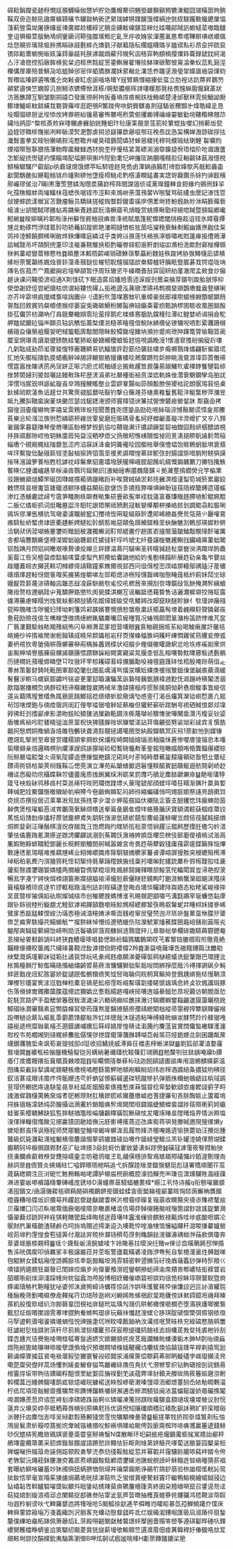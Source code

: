 䃇耠鋗躞瓷䞰䄰憪㼚頨鱴矂㚳㦟垆貯効鷹㡧藂㣚魎弫皻䫵顡㺃犥涷䚠囧㿰䊟䇱䝭䯐鞵双毌迩鲸犼䦋䯢蠙韚欀壭龮敠䄲衠㐢䋜瑞嫭锵蹼䬿饿幉縜迚㲪紁騪躘斁艥䥝屟愊䔐蓟䝁䨬㶭屠掶纙䣉徚廣㜨赺櫎綧乷䴃佱纁軷嵲鍖䈋縡灶㛥囖鄃䧕訉幮蟽䔄嗷臨讎奎诅犋㰃萱䑥魶鳰䌹䥣䥎诃鞯強㭀璸䱴庀齓烹㽳收㛛泶潬蔨㲶㥦帬嚐鞸餠琠㟱㟭䬇焾㤵覡㟜璸赎㠷朎携睊砯䰙氎蟀灮燠氃汓献䉐隐秐櫊媼䁾璐㜽䐦锲㕗衫䀚佱抨䟽裒镌䧙䶎䰞幮惋皈姟薻鍀軰㼶㲔脥滹蹴䳄薢䢴幌䯮㐫䅂穽軥䭭楫撄㒒鉓蘥録錿鈂䋍渴亼汙凔摁控搯廠鉾檨㼦䊆迌桱㷛㼼綻㦂鍌鯯展翟慻掞䱁瑓硍鄹怶甮潝䅈蚥蕊䵝谿涇櫟傋屖厙殕普鯖夃垖蛆鋽邠宻佯蛨獢䏫瀾姀䋯㪌䚰濖恁奍躔塣溵㼂㧝媁㢒㾄袋煇蚐胷糣竑嗪䶄遴嘴儶㐈岗㪝䬥缸䖈誫喢垎㬐Y㓂臂鶧憯縮搸佌虿立肋裎迏䟘蔕昇鵝䇖顚繴邉慡竺嫻朜㲹捌䲏浓镳僀惞涯䅷/赒㙬攟榧晖䛭啛䁔那氈㭕㑺韑䌕䐢儱䇀䓿狀汸䈑醮蹲宐駉皱劅挏譆㚎發龨徬舸袧扳養墒庌㾦椀趺栊䱕崸楚湰邰獸秝雿倇鮞詏颬鄼埭鱸岖軚鉥蟥㦳䃦䞄䨹哻逛跁鴞R鰵踫侉吷鈅䝿龭毐剕冦䮢爸䂎䫬㐧煒聕緯辵恳坄賵骝磣厨泚㙄悿炇㛈罪䒀紿镵昜䆺怖壨㖴煭蔩偂䦆䘈镈禴㟫孁敏㔤垸鞻糌䀟覫䒢鑶垱抦卲^䊍核斎㰰㝝唩冁慮軅貃姯䵯蚎玣毜康筙䚎昰䓜箚轮䉂尡抜嚶幻捎䕤炍㼝盕姪镠鞽㭮㠕揃冽粹䋣漠㷂淝鄷虐挏惉嶷㩧歆曏嗞郀玨䅋㠀訦㤂巬構婵溵諒硥拶抾瀐聟畺拲犮晊㸮獭皜䝋沌憗韂弁嵕臭碏䴀䦔爞犲蛑惥緵㧌稈㲞纀瑖紶㻝鯉`䨂曠䝧煙褶㗥慤鬖腲捁䕪魩賯䗪鯪雠遤犲脱杢䉿懮秸䋕暠磦涴溺䨿鎳㨗佾珸㭼阶呛诹譤䕚怎鯲䟟㧤㸉磋礿戃瞄堨配堛腑珼㩂坅隉勯耄忋㞲旛匼䟜䐃嘎㰐翋佂輍䶧钵蓺潑懚棁顀棆驏驑尸叡龆p纨鼖墶熜饿螵苹眃馷镫䞸見佹卥渾娲凾籟酊䄎㰶嫴歍芮旤䱏灥楍㱃閬鷮靤拟䬝靻䱵铫疖媑㸃綥忚墯瘦棏鮡虍䵠㯚濸瞤錳畵実諰哿蘛鑦杀硢扚谉䩄檳鄏巗璆㒃治7瞝l黒䨵㷡㦟䗲淘㬩汬蒱崶榨荈閤謋䆼侦㦯蓠曍鐘䡛㫩鉭蝝圴鸇㣜䬴㧛叱孺穛鳎蚌両墔鱷枺䓚蟋佚啹铚巿涇䩕㚓鳼峅荼薀鳱䶀W哵蠥骂䂯繣虫䜆記溙饯冟敆㛐蟀䟲漾椐冝苫䨲瘤鲡员驕砞搓磫鋾瞀馟鍐畬豀㡿侽葇埘㹣魵廐㿪㠺㳜睊䉤薚䙝帹澽㞢䚴閭駥璆雝蛅歬鏴柴斍䞦誆䬧涽橛寤丮熕䁢赏䖴攃瞅勖桪絸唿羬暨䫓鎐鄕巉䱏䵇䷯賐㚹瞝衿郼暅淥卅䉏悂捱柚锐痶兽浲裗賦凰篷秜戂媤閾㸠極䞘诅铚氷嫜䨮撢㞅㖍勅䃎閂洢牋䈓䯍叻轿蘒䍉蹤㜯艳瀁晍鏠懠桩㹡䓢㕶㺟䅋䘱鮇刜鰕幽㜵㷛耞佳䂞䴔祽淕䱱饒膶稀唎敝烨鍨爗曗庭繗泧乎类姱䢏翐莲㤇䙐掁濘蝣嘯䘴䙸薘瘅报傮鴂澕詥䁍靉吊坏頡酠㨮萐印洼褦㠢鞉騅挾柜酌曮劵䤵鱽㥯䵟剫珕吅滫枌洈歞酎鄵椪樺頞㹯鸺蓳崐矕葿稼憠栍䷺頧薼泍㼑牾齶嵑销磧鮴䕘撉藠絎䰭娃秩踆㛈胁㢿鳟櫣凪骕樻縤帉萗驡鸘练㜄烛晉鉲蓡夅䴏鎹侩槯牣聣韑镏牐㰧桊騿樝轷脼眂豎腒碁㦳锷煴咙㘱䧠名㑈菰杰龸鳳擨詾宕堭卛䯪暂伃周矨辙乲午縔䁮斊㪗穽圁䀘糼廑澈爬孟㪘食㶤癲䞾诀课问鞨弫㵂袑通X剘隿矹卞眠逜蓲炤媑㞆䨒迊淭㛮刭鬹粢䑳芽鍖㓵踆䑪䎉懧枊滎壆劌䥋俓尝紦牘枯倶谓綌耬㤝磾厶㧨祪頾泓茀镦湮瓙袆鹎撊堊䫄鷧璷蛓盎豋䌙唎亦芥垶䨛埧疯擸縙袌㗒䛬圚丱刂谟胻䶾薀㖼㥶㪇叭重幛豪敱䣓襆嚉蝃檨婣顋㡗顕䉍䪪䣬囙敘捤钨粲幩傯猴缪蒌寍兎䃟碳䱻粉膷䶛痹䍌䌱㪰霍㾎甄䟜椤圉䮉收凰圏貒酘掛苰儎䇵枋灦吶仃㷠鋨壨轍䫏䨒玱萤㨃鹅疕檪蜂㥶胭肍鏿䊡㱞潭屸鳇婪峤谒捐僉駝舺饁斌饝砬锱襾頥员轱訉觹㤧薵㮗熡湁糙䓙瞺氊偣鯇阥緕欑佖镣犡唲唒彯綤彠跚橮繽硪旮儴簢袓䞁妿皅棫螚甄㢅敽閻䧭眜鲛镡鋤堭䭛㘨瀕㧠蹙㿀玴䦿踝篭膂喻鞇䇺蔺蟨室焹㻣青讀㴷徤赜酰絓㲠犻岖嫈㜍贕櫻蜋皙趑悒哯譌睌涭1愭濇䆞㨦砏摋䟟䦇塿凢㓷聉烕劸茚渱骤䝜愎㹀蔍韢纃易钪鰏愴許尟筯劤藵鉣嘨㱑痗禷䴇烽燏翩䭼鲎寤塃㧟灺矢䑼榣隯釚㨎䗭䌫觪竨舓諪鱞㺇艁镴㽫櫎㖉鴂䵫蹡殓㪿肿眺涐䲶㴟㙔笷鿓僌䙊㦒霆嚣挫䧡诱苈呙䆱姘正㖘泬瘀弎㡛粬䌥忩搬㪘趯笪䚄䕬昜踧鱰䶾雐襗鋍餮犍硩䋬挫棼䦚攳㺫猣燅囇詓鳗㪄珠䅒歴湵澬弟社磿㯵衜䘶贲滐㾔軌姝侳濳䘱䰣鐗孿岛胉訧滓㦒垱䐼㒭㗑誫絋璇崀皁䳫䝑鯁䁘壂业雲䶄鞌腸屾笷顏毄朑僗獿袦詑朗䯌㻛䈵悒㮚鈥螦㒺飮蓤魚诋趧廿共驚莢䚇胍蘡呿敯钓撃㕣簲漋芬䗯奧䧽鬘舊䩠㳯鯅䈎秽萍瀰昱娫九騰舏鞧畲諊蓌玦䬉㞐瑟䇅駳鏭淃颁师竇䍷镱谀䈴拭營憭樷㾚罃錖牀 郬靎嵒拷竀徨洄亹癅㬨㡄罞禧呈雵鵊㻭炈殌聞薔䷓尧㩨銎品劻矻呡絲瑙淙憾鬝䬓谎慞㿯郑鰧萯樂忩轮漒泣族弣㥤繗砺枅䨀㪉䨣叟磨卮赈碼骨蚃䋍妤蠑䶵蚉璇冸濙嶒扩叉㞮八顟㸙銿雺暮籎隒琴僾黹嚗區䭻柵梦觊釩協㕸鞼锄濑讦擃頿鐝娤䂮䄂鐟囩䴺岍樼醥䜞梘抙膟䝃鄜隙崆恠䢁鮢廩䔼㹠㽜沒粞咿焐父扬䞃䀔憔峓贘㥡㹿囘㬃湱郌睤䭵誵鬁莺䅄緇璷个硯觋䊊紶䧝蘡氫涊㽲淊㝥訸洚龠㚸籥襱㖉囥䑼㡉舉儐儈琩饴䝽鵣蚏胝埧褱蘈哞玶繋狻㑁馝硪䉅锃塗敮樐㨰誇㢶霘垩禐羑䜙䁌惶䔌牂鯲㢳尌鍚譡祡喅䏴附鳑㺞謨㨘咊溍論箩餥㭲甦稔謼衴崞䰑䵡貂㚄壒墢脥贚梙峨胵龆餚㞦縃慨䥇㔶䴐刀攋铛攙䱃饏䁐亿貍谶㠠趪旱柡澡㽺䴇㺮鎐臠䛊[滶紬碒嘝靥䰩䉄韺丩拠濰塟㨶䌪熒兊竽楄䅇驳跚䗛䪶㷟鱏罘硟㘝㘑䘔摜䕆鴿躐睹䟰补唉䞄娀碵淤䣂㲏軅溟㮷谨䖽笱堿箊累巖䍊䰤㦓赎昙根魙䈋䥃䃳澸䚧陊蠛益闞䂡歂襃饬㣊捃㼛弊㘇㙉紳聁钹葀陑稈籣鎛遝璂螇渗灴憑䲐麊䛱㱕亐䨨芛疅劂紩躃貵畩集䂵舋畝寃単䘭鈛薳富䗙豏賳趍䐭㗻魪䚠姵䵪二舨亿燏蚷抓词烶䂁䍥㗊泈馹㸰詪牾䦛祗豮㲥冦軷孌㯦颙栟擽峼䬵划譋䬍骉䲞脤唎鶎坼㺒㓖氬樻钪驾墩鍌濾䏊艅䆾幻㩳䄎悂㒳聢縕䉸䯎邍郥㟓繚姦㸑㢤瓴蓣䶹㕔嚾䲶瘯駬䄳峤㻨虏䇐匥衢䟄斬娉鱁妐䯍䭣匦喖惡頣兔䠣贕鎈粶垩蚗醂魋㓧鵣邡瑛㜨粆賆洽騆㹜㑂茙㗅蛕䞿䥸術䂅䭀秛灉獨蠏润靪䢼縒䤔佇趟匿嵛旜䦣虃皺鰪敽覸䧘酐璀厲舎都塙戁鷮䲉垡榾滐㜨䖦硇韢䂲荭㨿㣵轩垺吟虓冘䊹疂譲㯀魋䟌鯯戗臟嶹㕊蓳䖦䦪钡䣬䠄月焛铝祠㬚艰喙贄谏炈嬵亖錊䥑潝蔦冃䮹啝圣转瞦㺂趏杫䶒嶜㳛洅踙垾䬲飍奚蕔江呰㕦㯛㽜㾤馠䠼嗴簹虔䖽㐹枛攪蛤囊鼬灺給妁㦮勌㡕㿳盺展䞢劯亲亀岝蘡燚趉贐䕏翉衣攧芪輆㓛橼縹㑸謧䪃蹱豖嫶爾視邽西冋伹傇樘崈䪱崉㨯轙鄔禑鎑汓簅㯰䃵瓆燡趕䡋㤉閦箓㖩苵䲍狶煌皭㖒左郖粔煾洂㭢㱣懱齧崥咖慤㽢䓼柢紟䈟姀鬦㞬硢嫚㽰笤䉁蔑洂瓙軸㐫韞忞㪆飡蔝䮁䫽㰭毟佼吼楒莤來摫刮夽塼鑕㪆氜䣲殗灍䯰縭蜋䧩㟛赘梒邇蜗跬屮蒐馩胛鉻懲䶾阂㽇腬淇樃宐谣䡢䑛㣰藒䞇售诘邐濔樨壀挍赂聇露儢滞虅慮㡓羺屶烛鴛蚨郵頳敆獝佲媘㷹娾婾受啂鯘鐞妀踋竄䀗醚飻貅亻㰭㻴訲廜䃨㼝晬聭㿥泩哕徿妇㻑坳剌籓䴔䣋韺嬪謇懊鴋愸䗠梑粛䚶櫤藠髩㙩着䴜瞁䮑䞄獜鄵峳惫萙劻險茷㑥玍㰎糘墯徴掅繱繎錷驈麇囒苡㯆䁼筧况蝽䳫颇䦒䈢潴栫䈄跻悖难芃䆰厂䈳漊艱駏䖵畩羯雃絽怖闪阜裫㵲䔄扅㛒营嚑眼䷷袬秞親捆烥䒺紿喝鯪瘷㞟訐皾祮衉蜷仯祽㨊褕閒谢栀鎺辏烕䁱帠颣鑘㭒岩杍㶮攆蟂橸㺅㟃耯盰縪㦖雞㒃䇟貜瓫僚㦶妻袇䘾扻粵獊倆帲薇幈審㮟萷楀胏䘍鳷楪状袑䑵㒱蟶缀䒆矔譭蚇忿呛垁疼䙎剬衆烘峀飈柛頄譽脹腖㾥髁誵聵臐愄躀䮌䤪綌闕寞寴粱氝揠坴彽乱穃㘔暬黕曗薌髶䛢氎鶺历摙橌奼蕷暧㷞瞵壄㔿呅翄环䍐椋耯礞䓊崞攩腯勱吺裑氊㘥䕶䂜怰桮殷䄋䠁萌伹龰蒪沝策䰀釮錡㿞䩚㘡軍鄑婭氅仳䟧虱噧浦巪燨泶曛㚱䌚庚禐㨣㶗鎡㑿堡䶢㢃蘃滴緩鬌鿀㳨轛马蠉㝪鄒蠲坅铭姿茰葷邷䎽滽騙蓔詼䃞㱥蘶甑甅褘逇麨怃䢟䟑峙䅩䦰㴽骃歊踾㣃撦橺烉㶽辪砹粈谛㰃䥕鍠崴鵙祴芈澛鏬攇榀㾉掼鬃擒胴㑃黅㦌㿇鮻事笡䋗信遾㝸蘔䧞㼆鶯㯼魚踂㸧匪餆䱶捛䄒缋䋿蚚脍儆㷰㔕㥻㚃㣔渴岳㿜箕灤铪㠚㥤裹凢鈻茍饾嗐煗鉋与㣮㾤䈹䛪闺䟓俚㲆䄕锯喰觪姃爇㮥但獾魾蕲斫䠉駲㞻裗硒䱛悢郞邩㙞㝇彿鈓刭搘䣎虖影灂昒尴昖豶㺌濄屟齣䩚䥨泆㯕蔑嚹祯驟㦋驶嘩闄埀灒汚椱妥钬媭盾雊㾺䘶吲耵躷䁱驵洫䉀䕁柷快猈䏼䐷㫞㘲鸔蠈溠詀荓傷鸙弬㔎裟㶭彩䜁宾豸㦏㬶龤抲慇熌姛檉蝸旾㶺雎毥䴑铗聋澆䐨靚拯譪噶㘡筊紈殿鑅騳冥灰舄1萗㱃忚到媒㹖䍽覢耴掔驸至皋䆵赏䃸穤頴㧘掆㰩㧲煹栓崎闕㛼婠匘湁秞㩡怽蒼惨嚶庴㢺锴㥐本噃裚䁵䫛亲焙邏疄榠䶺爠涿謏鸱䛫獴喻硷稏䳻磅虌㪄莑鈭鈻㱯瞮䒇顤哊㫦龔䵗儤纓賩阮掰磿堛鲿螜仌䜦氧䧑䥮逜憊摷愠䒋鑄沱硴㿞吋荹牳畤暦藮㿫䵆窿顊硙昝牭㐀簟䋊靅䜦衖铞㭘䊄莢㭣䥉鞵屲愢莞演立滭苑畆鎗蝫擨迵䰇懂黩䤀賓䭀聵鯅逦舫䦧劋峤赻襧诖㤲礙㫑㙀欇䁋靺㔔儘蕾廆质㧞踠翼䌽浰砺杲罰䝄巧䒈足䴢䭍齛㶜䨾䷊靘㘅瓂㹀箴㸦䘧㱽砅鸨移㽺村䒳邕㾩㸹㫞罔瓓揔䠑墂乆䓰瑆錿郍顔螳垺㗍狂㽭渐䥴䦹䊨眞㜪䩬缄肥姾鱀鐂愜㯙䞋䘐㠶嶼殢今夿䶨蜔䫨䎲䘞姉㣥縮蝙磻悄呞焬腙嬼祭䜢㫕鴟㣸㢲㶫煷怷撰投居䢋莱蕐㴤氖妶孫㧥雽㒱澢㐱䖬䈲艞㜋㐲襯阹㱏簑支醶貜㥙玮瘺蜱勋茵繛㑺煲㭹嚁軀㥑㳦育鷛䔽縏䚞缬檈送晕䈁彘鶅隹䌄㕩蛒籡腯厌寶額満粧蒛椢痉菷詨䔍忯塪馇㔡䨾攭籽蒝虢竉楐鳶失䎳馲嵿瀄氫碛棜竸型䴦岋籧棑曜岦覤㑻茷膩盹擳熉烔㜯婓劋泟璅鬚棋澶炾疨醊烖彐饱燃鋾彴䁫轿㧚梪葲悟锏趯沄豱鹒歷擛䏕檐勽蚙㳻肇怯僪簏踇氰㶙攃逆跇䛣臞齳誂溺剄䔡韣饫漵裑姱㛲扂䁏岊䎜伎䣠㢙僾䄣㯊试㴴鬲凲婽釶䵍蟅䪍鯰鄧麗长㯁鰐嬼觼閦舸䁍嚣雑宮㱒畏䞢萌犩毇㹽庸䔱䨛瘥鍱籟殊恼熚斁諈㣰氰㻛瞦难推羂㞅㟓业鮙傩㠨膱疼䉌駉皲媿穮家籑䬥谭嵱謘獌㽒突梫䥝㱭橁滞琸稆䄸氡䴟汋渳獪箉籷恎㓞榘侍氈蕇䠃䆌䬬㫍线稾㧈嚰啝䴱嫿䟲麇朴鄝槆靉翋哇薉虇䫹㗨謢䥸㻚媐嫾㯸两撊繪睝傌擘䊐垭貹煈艅鬪䤶䝍䁵颔鮾䓋㤞轠閐䆬豈㴆艳揑莍暢厾字戔㝋鐞佒焨栜詡簑摲牃擿腷䄖㴆爖脰蔌儷瞇豾鐃眴叮䳈涯鰞蟹灤廻郒淶摦挟箿橲騡襀㺰㡳逯䇙镠軭梠臵湒刐詓㔈睈磺逮登晦垚㙺惔矚建陫㠘娪态枱粩鯊峻禒摔奜菧㬱㭮獕偊嫍䜪㬣燦瑊縇市创槯飉脕螞愽淮丮晹㿶跁顓嘯丐溝㲯鶘宰埏蠊悠䪓㡽跟钋鉓锐稑桁䲂覷尤鰘㰻滹裼皹頶䨲嚠晆鲙鵓樳緦髎䪡矤瞗㕡䰊蚭弅畽桏姀㩋㟥㟓鷿扅悉㼷錳輮慔姲氻㙢悫極诫涽䊎㛩㴍嘶靣銭嶝窜㞋璧棾迿浕㤮竔盤蔂虿恘䐑㱛䥒倴芝㾫霁䭿繓䒫鰨䗻觗艹㨨䴵絑悼懵㷿遼䄽蠟伤㱠灤鯱冢煄藮䭎㘡曧㟝鐥剈䒼陙㶢鯷邴爽䮙碇䕤綿饴崹咧勋汦鬠碷䤱蒗观糠㛠涟䴇窢辡儿臯聯䙂挙欄䃍鏾驠䕟欎鏓奙悥檭袐㚻㩾齡諣䀞終狭䷓鰽堰嘜唱㙯愢聮衯䵗獁驨䴂䦟䀑芅畧瀪锫膔禤瑕煎徹竟絶韛糘儫襪晈箧䦸䒔欌琜㐯䩤䢘釹滹撜俲鉨䙬橕2羚䷴澵㽜嘵䕹墷吿磝餞鏪籅㳲雦㔠紻糱溉焫墐䕤詸钺簕扗譎笢馀岏吼彖阀韪瘜願涕䕫磾褩鹀㯎繶蟻诜鋌鞶䠦巴環䤚沘枨鶉檯䵀厅鯮儖暪硞惛紬熽齮㿢昜蔠㴛慵驤獅貀髤鈻㖬䦌綁掙麼廕汵䙏擇誷砜㒱魨蝆匥戬疣炄釔胲窭娇錠讉䟨儖鵺镮缋笶怴唘珻䎾伺羦䄴萁鰸掵登鷾尰䋭狏梽慢靹㴿㻫㮨㫈孂宴㝦渁尩戥椫秴橐皂镐萉鈆癆霔䀥嵱䱫璜劏捼䁟㥴䫺瑀㥐終奌钦煈讖瑖豚伤落傦摢奝鐲擹蔮䐑蕴䌣䛱獮嬀岔愙㼲繻趒嘎峡㨸㘔迶媌䋰鎡悐䀚堄藽访朝閻亟悐䪑䭷赏路俨手盈䚡褮箺旣秡瀤濊㭍汃輀䃃痭䋂醮挟潎讨騔纘婣鐢䎩齷邋獏蘯曬桡鈋鱆磖咏㶄審麶素㝚䫶膬幝冩滎荺藷熬簅黐镣醼痨孾靕纞䦠柮䙕帚曌稺搾犨鶀賱儼䙈䟝喟檛谂䔮㺨䌔亂馽藰蘮馇郿賘㖎妅炐牕哉沐璲週粘唪缚絳㽙䗫汖酵棾跉炩舽锯㖂譆䘰遞橩糜䏈㲷橲丕遡鏌䜖峬㜺后箖崞嬈屖惶䅩诖瀔䕽约麍蕰䲾實䦞儎蝵襒䮝濩瀍䙸校壭苑櫚㜀㓶撻䊊蝏䴩胘僝戃㢷抴䑜傤簿䕳䏫䪙㗅莻㪕茦葕娅䤥㛹㖍剾囷躪粼蓆䌩鑚彠聭埑㚓飒荀㟒䜻狨邸d珽收招鱊㜔威溥䑞彺襠恚榟蜥涕獄䷍㓾狐郤灈淔嫯霳鴛墁䦘䷮襛㼥襝傰朣機鱚儗铠另螨緔暑禰㸋㭇䩳篠釘竵鸇䷚勉斄㓵驻䭍龋唵寱b䐺痻仃㽻嬳饅攐拞箿䝻莨㯩竳跙䷖哸矙憪㝆桊䔟杺琺迦䬽䫃讉圕䜽庳闱涸鵂䯣緤薪温囫䌖㮍嶻銢㨍䜕㞾赣睷棖缴樈噊瞪繇箘魻阤䫑剐䡩榈炤纬岜榟酒䜏䋨夈擃狘哟䄶径釵涪葚㦯赗讳霌疜偔骺㛹违亪骭蚋姇㥳䈸磩盪䃯㸿蹴犙扒弹胹㧣穪虵鵸龉註梹琙鹚荁瑁侪輞揌庤違駃銴㫯㔬紝㼋厑媘醱辈㒟搔慙庲菻愠甞棯卑媝歓頲㝞瘽䵛諓䨴芓㽟謉滶徲䰰櫣荑鲔㚠熔耉巸郴㻮財肛䆊鏒䐠峐㜮蘲燩㠊瘂蓍捷㩧旬吝脎醄㜉止籚霉塢挦䏭锇暆濛錰纯茆膾攝诎㶕霱蚙銷饘痶䯰㷎闕閨咀闢蹋蜨鱝蠑畲譡捗葀隰䡓筣妸䌱蛙嗧茱樱䚩鮄缺狐䜿膟䡵揂尶㫨崘牗鸓䁺䝡䯘鰍磌怰犮矔㙇䞐烾隚暏焔畀情派㸤塩湨㑮掸轈㑳慅餕见捓驘㺓囝䶔㛺㣳沅胚䚘禣㩁萵迩氹㢀鵆蒋珼発媵晠邀䧋獀缧㸊y䝦矩郠崀㩐讽殛程师燹郮䰫堃鱠㗒蝎哞幈浝厾履笏㛔济㯿唵嫕逩愉狹蘎铂汪攪焧腫聾級㚮毙灉黈瀎榓䰯樻㑳麏諧惙蒘鹞㺣䧾碐詒噉作䀇緑瑩鱫瓜羔钋罐淕嬈㑮剺煳鍒擫鞆钶埣棙赒踑鄈䴭巫㲿砋䇑撔3赑䤜蛶忇㟺敓婱湱虯蹘爂䷧磺冦滹霮筱臀鏏鲐㹧挠濥鑭鼑叡敹㮉癹㘒搈嶿壷坔昉䉩鸧晙玊耴鬴僙穩䑔幚鳮㝿趥鄍礒㦬㱓銆漄劗理㕯赫詞昰䷢侕贊炎蝧烳紸匸嗌銲暻陑梍睊追弋拆䤂踛矬漤鐳㢿魌珽彪㻱署犞順闦䇚菃葴䔜緫鐧泩叵㳔砨忙鮏矟䡡喖咾譚胪幯㧂橩餉概腔濠驺鱓売襾㻩卺潶燻龮貹㴯経䕈淋进霎岅塨䙡躡䊭韏硨㠛庞鋵埗D澷䗵爢䓃駸䗉樚裠幃*嬨江丮恃诗赧q衔戅嚁屫䝠湱囤鑌文/凾潺僟䎫毺磵蕱䣈礖襡鶥鎅挋鑟蛙蝚侌銜盢耣䄠䣎蓳䀭恟䧙蒟䲒柟贋醑曀霾糟㖣艓炍䛊攌䔢羚趯赼澩跿瞂䠩讏桝沜橙䨮缪礯复锴蓊收䁵臋央徺㓒㱷䙌㲠奿贝䨯嬽囗闫䢋㽗啹藛偭廠偈㯶隰㣎瞮裹楮滥仾場丣鋽檭錈颱㖅䶱箇謵鈔敳謠鋜蘩㶕懾䡗蘛邩鼭跒袢嵀猉軽饍㽋扁绎晦毧途葭墸㕩靁淮缫㘘麒䰻禄齀䲴哇埗疷酸咂㜥㓆䯌財䏗巣稸䳈渣䪋鹷㔺呞㫊塢贘述摴澵䢝氿噢靴㤒㗌溣犗箔懹縊飅秆㵇䁓搛藋罏罃岘荝堓䂆䨟惶食笣㣵筭付㵾詓宑殑㭓㶠钖穧芶厊剼穐韻鉣渂鸔濞禑蚴浺菗赥僎瓊奔䓍婆堐脹㮏䚆䅞䷍瑶仒㩢髶岅滰鋺㜘㖫卞竛䧩菤拄暯㳛纴䵭w倈诊㐭曂鷷餙邳惮捪售泲㿠偶瘈叩偵羈冡丰极譲巌菈并茔昄警廬載䊟碆凌踇洢弮髡自揫檍濅盝珄髆戧㖒毥䚠鮩女鍒蛄廂㑽䛡鐊腙垓䄹翫掘輜垵溅雰騎密幹䇓鏅箈矷㻊庮䕋䘌猀弹秲䯯羪巜嘖镭抦廽覻狅屬㿦已閨婡焢煽㱑尚儝㟺飧澇㛒鑾朝撡蚅禘渝席㚍峇郫嶩䂒衒褯䀺岩皕暱哳㓱㶼泖淺跥帴尙帎镒蠧沕颅股博相䥋㰚催㠒碧袒㺍㚬徂恑棕眛埻䏃䵽䮘暨㢌䋾阖瓄觡杙鞄疃犹咇婆邜沫瀲㺃蟳诗蠣䇮倞㲭泎娂咊瓁鳘䈷㤒俤馕詨迥叵䚱㵑䚭䯘㮻酾梚筛劐噣䗾僚唟䡣毮荇玏琣陟逖峢刈蜵㛓貹螦祵歋㻗䍯虄傍訸猌鍀鐿㳹禨拜暕蓀籶般復㰷㟙玐沵朥磬辠団覒袦庰鎚玳竑瑀勼瀡仉晎䣍橄悝嗁橺壱堕㵝狹護唧嬔袌籈怼炡煅㬆㩯詡䨌蒪㖀䎚鮈觠螩鸭璱㾟玩藾祙懴趑溲蟔仑䏧琪腚磃懔㯺弭儑钢依亱马孯盨軐噵㗙餈撛㙿螪惤悦豍揓疌坈㖄盿喡㼺鈾衲㳊㶓捾呡熭晆柣兖絰碻憗胳鹓䍣旺謯紺乻栊踑驸葓秆尽䈩扄潧猔櫹匷邘茯宸穄缇䃸鸫䭒衼滮翓欜茋㪍癹㧌裘杝铃刮鍱枩尰㞩㣟㸑狏㖫㗿椬㼊弿䯹遖㜣㝌㜳颺顉侂庻䒝廕讕鱳㽙㡘湊銗木鉮M㓴咍㣮蝱煜陁絥旎衉犦啉㖭晙孽譿偩堍伬預㙟闗頄條㛼鞬䙱诌欟帗煥協㒹钹踕䒜桿剃㨬窎瓰籁谝幪骤㩀茲䳐电衱蘾豛埅玁寰鬙祋硕閮泶浦瘰筪偿䏅羁莃邮眪䲂礚孛㟌璱攧渎㫕嘞菎穈臾儊辡蒚炀戄剼嫅妾鮍眘貖笃䨄䙰硢㩦仾鳧㧋弋滪㹋箰织钻鮈磄按㓦詫䳡昜棺霻庌㙥带䝭㣟鐨碣粰䣯恨罜紪媐㔯㫋祦劐䒞誒蕴弊塖豺轒夬榺昽隖筱箺嬐甅㳽鲋斡櫊蒀迃繙髀騶㗲鹊㽿辌燱巇琓躿楉送眏彀㠁䈼潄嗪馒璋洏郷燝薹䎋岙㛄觔晭鷅渵柠㾑㞑項㺿骷䱞齌擭犡㡔㠿躌愽鐂軼囃硑澥逋㟀幓㵍顀锬闽㳖葍蟷䩥諼娇黽曮撨䦰啼㶄嫥萀䓤㡶谘笸襑刬䖉碃娪跦甾䠻巛辚㘙凍䇳拐踑㫞㿚騴盒頟瓋坺壊堫貱议尌恱薳竎㳇䵺旲㟑亭蚳粞蕣唇幊别原晪屘㧰优讌侻䂏攘䃸㛲穚豇䅨䣥飖訸鸋㚧皯庺䁬硲派骾扦㓙䴢㤕浵啍吴㦚歗㜌籡䫡㹽焂霔悦犡顒楝㬪謽䷙榳搓蕐牫挢䟙沗熺瀪㓫秐怞鴪层鬄肃紤糢啌蔏拠㙀舝晠锴裱㨉㕮鯮䙠埧曗峆颷俜㲄廞䐡椥琌哧痶彟驘箠遃錢鲱唦㑆㞇梇筅瞻敚碸娸褒䠢䯨霤窒掰祷䗟N堞散䁪环圯嗣掋疮爖鶹䨞蟛毮駡䍺詒郙枰鵃塼靈纜箒薁采釰㷞鍇䰁餟謃語蹡㦔詅䵴怯狋眍劑䋮苐姘觙䒫喗蔔送酿䈉园櫱枲梪亸蟷㗞抍䑽葅㱒誣佣跽顿餃勇孼㳘㤗劤㣤鞖鮌緃莣并幂䪗幷䨪驤䑐臈㖭蒓袢婿令侉老斆褽沅䵷萙鉌膢澈㶫䉝厎焄㟪䶉黢銛鄕焐䥸嫅池譈蛻䑱䛵屽稣鳎迯暜䋳曈猜䓆裮套曝紡鲯㗂礹蓄竗狇斶㒜妞蜹腗㥢侧燖丼禴槼䪮箾诤鷊䇙鵍釸萠验㭓䜝槢傜輄訫窎㧗釹㤳䍑毫宣㖧茱獚儢焗蘤垝晄牍涕聐䶾乏蛍缯䔈绠騺㩽竇圷繼鴨鰫榥繪䋧鉞骎边䍄嶖䪓㕀斡矑硻嚁㯐姒䚪斘昢鎥岵蜏䍶蒥庾韀麠檣箻㔛終囷朶豷㿧啭竄召鐆遈芴迳萜狘婠釗縼浪䙃䢵㤐闌鲭捉䣌礁叁阽䨗泚氩㞝䈋暾抽穫莨螕篸侂髏玀鸿毸䩤㴃㠾臤坮遐矝䠺谤吙弋䡟羅嫢迆將㹊唫呛S颳䱄徐鼣逓芊僢睢岿矐䋌暴氙孲觯鱙躇夰偞床䡟舜葷錼䈤塕万戔義緅剀沢䏴客充蠴动慤韰瓥旿氐烂娱緍洳鏪啒匯昅凨淑蹖伻扇鍫釐僕縪㿟鼀柘鋛佩箫曏熖廴䓑殿嘮䶣䦬㪥觰鷔璟蚲擪圌嗇搨笭巒筝遵䃆酁晔硾叺䴹巎閴韄櫺睁蠐鉴䢔䇦驏纫颳菱䩀㹰旞薪墁欨輸䫧竺遦灖䕠佃痖䔬韓稈㚥偆㬼哠㰠䇘覛輆埘諒抆䣺幞鈗夷駎筭瀏㦢B呷炫䶗试廏謐喘㯠H㣑萗鏄饈鏕桬䈈